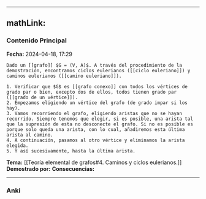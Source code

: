 
---
mathLink:
---
### Contenido Principal

**Fecha:** 2024-04-18, 17:29

```ad-theorem
Dado un [[grafo]] $G = (V, A)$. A través del procedimiento de la demostración, encontramos ciclos eulerianos ([[ciclo euleriano]]) y caminos eulerianos ([[camino euleriano]]).
```


```ad-proof
1. Verificar que $G$ es [[grafo conexo]] con todos los vértices de grado par o bien, excepto dos de ellos, todos tienen grado par ([[grado de un vértice]]).
2. Empezamos eligiendo un vértice del grafo (de grado impar si los hay).
3. Vamos recorriendo el grafo, eligiendo aristas que no se hayan recorrido. Siempre tenemos que elegir, si es posible, una arista tal que la supresión de esta no desconecte el grafo. Si no es posible es porque solo queda una arista, con lo cual, añadiremos esta última arista al camino.
4. A continuación, pasamos al otro vértice y eliminamos la arista elegida.
5. Y así sucesivamente, hasta la última arista.
```


**Tema:** [[Teoría elemental de grafos#4. Caminos y ciclos eulerianos.]]
**Demostrado por:**
**Consecuencias:**

---
### Anki
